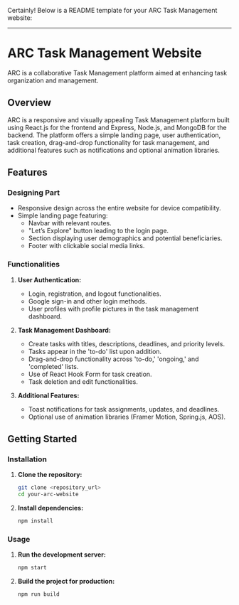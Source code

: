 Certainly! Below is a README template for your ARC Task Management website:

---

# ARC Task Management Website

ARC is a collaborative Task Management platform aimed at enhancing task organization and management.

## Overview

ARC is a responsive and visually appealing Task Management platform built using React.js for the frontend and Express, Node.js, and MongoDB for the backend. The platform offers a simple landing page, user authentication, task creation, drag-and-drop functionality for task management, and additional features such as notifications and optional animation libraries.

## Features

### Designing Part

- Responsive design across the entire website for device compatibility.
- Simple landing page featuring:
  - Navbar with relevant routes.
  - "Let’s Explore" button leading to the login page.
  - Section displaying user demographics and potential beneficiaries.
  - Footer with clickable social media links.

### Functionalities

1. **User Authentication:**

   - Login, registration, and logout functionalities.
   - Google sign-in and other login methods.
   - User profiles with profile pictures in the task management dashboard.

2. **Task Management Dashboard:**
   - Create tasks with titles, descriptions, deadlines, and priority levels.
   - Tasks appear in the 'to-do' list upon addition.
   - Drag-and-drop functionality across 'to-do,' 'ongoing,' and 'completed' lists.
   - Use of React Hook Form for task creation.
   - Task deletion and edit functionalities.
3. **Additional Features:**
   - Toast notifications for task assignments, updates, and deadlines.
   - Optional use of animation libraries (Framer Motion, Spring.js, AOS).

## Getting Started

### Installation

1. **Clone the repository:**

   ```bash
   git clone <repository_url>
   cd your-arc-website
   ```

2. **Install dependencies:**

   ```bash
   npm install
   ```

### Usage

1. **Run the development server:**

   ```bash
   npm start
   ```

2. **Build the project for production:**

   ```bash
   npm run build
   ```
